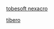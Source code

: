 [tobesoft nexacro](https://www.tobesoft.co.kr/product/Nexacro17.do)

[tibero](https://technet.tmaxsoft.com/ko/front/download/viewDownload.do?cmProductCode=0301&version_seq=PVER-20150504-000001&doc_type_cd=DN)
